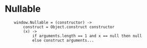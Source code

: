 Nullable
===
		
		window.Nullable = (constructor) ->
			construct = Object.construct constructor
			(x) ->
				if arguments.length == 1 and x == null then null
				else construct arguments...
				
